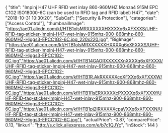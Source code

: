 {
	"title": "Impinj H47 UHF RFID wet inlay 860-960MHZ Monza4 915M EPC C1G2 ISO18000-6C (can be used to RFID tag and RFID label) H47",
	"date": "2018-10-31 10:30:20",
	"SubCat": ["Security & Protection"],
	"categories": ["Access Control"],
	"thumbnailImage": "https://ae01.alicdn.com/kf/HTB1olsMRXXXXXXHXXXXq6xXFXXXS/UHF-RFID-tag-sticker-Impinj-H47-wet-inlay-915mhz-900-868mhz-860-960MHZ-Higgs3-EPCC1G2-6C.jpg_220x220.jpg",
	"BigImage": ["https://ae01.alicdn.com/kf/HTB1olsMRXXXXXXHXXXXq6xXFXXXS/UHF-RFID-tag-sticker-Impinj-H47-wet-inlay-915mhz-900-868mhz-860-960MHZ-Higgs3-EPCC1G2-6C.jpg","https://ae01.alicdn.com/kf/HTB14GAORXXXXXXnXXXXq6xXFXXXI/UHF-RFID-tag-sticker-Impinj-H47-wet-inlay-915mhz-900-868mhz-860-960MHZ-Higgs3-EPCC1G2-6C.jpg","https://ae01.alicdn.com/kf/HTB1R.AkRXXXXXcoXFXXq6xXFXXXW/UHF-RFID-tag-sticker-Impinj-H47-wet-inlay-915mhz-900-868mhz-860-960MHZ-Higgs3-EPCC1G2-6C.jpg","https://ae01.alicdn.com/kf/HTB1l1sERXXXXXcPXXXXq6xXFXXXf/UHF-RFID-tag-sticker-Impinj-H47-wet-inlay-915mhz-900-868mhz-860-960MHZ-Higgs3-EPCC1G2-6C.jpg","https://ae01.alicdn.com/kf/HTB1pj2IRXXXXXcpaVXXq6xXFXXXN/UHF-RFID-tag-sticker-Impinj-H47-wet-inlay-915mhz-900-868mhz-860-960MHZ-Higgs3-EPCC1G2-6C.jpg"],
	"actualPrice": -0.87,
	"comparePrice": 0.13,
	"linkurl": "http://s.click.aliexpress.com/e/b7c1QJYc",
	"inStock": 144
}
